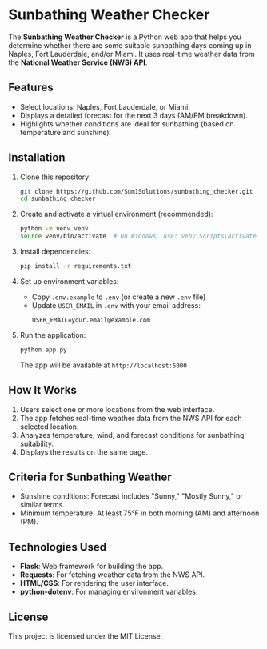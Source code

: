 # Sunbathing Weather Checker

The **Sunbathing Weather Checker** is a Python web app that helps you determine whether there are some suitable sunbathing days coming up in Naples, Fort Lauderdale, and/or Miami. It uses real-time weather data from the **National Weather Service (NWS) API**.

## Features

- Select locations: Naples, Fort Lauderdale, or Miami.
- Displays a detailed forecast for the next 3 days (AM/PM breakdown).
- Highlights whether conditions are ideal for sunbathing (based on temperature and sunshine).

## Installation

1. Clone this repository:
   ```bash
   git clone https://github.com/Sum1Solutions/sunbathing_checker.git
   cd sunbathing_checker
   ```

2. Create and activate a virtual environment (recommended):
   ```bash
   python -m venv venv
   source venv/bin/activate  # On Windows, use: venv\Scripts\activate
   ```

3. Install dependencies:
   ```bash
   pip install -r requirements.txt
   ```

4. Set up environment variables:
   - Copy `.env.example` to `.env` (or create a new `.env` file)
   - Update `USER_EMAIL` in `.env` with your email address:
     ```
     USER_EMAIL=your.email@example.com
     ```

5. Run the application:
   ```bash
   python app.py
   ```
   The app will be available at `http://localhost:5000`

## How It Works

1. Users select one or more locations from the web interface.
2. The app fetches real-time weather data from the NWS API for each selected location.
3. Analyzes temperature, wind, and forecast conditions for sunbathing suitability.
4. Displays the results on the same page.

## Criteria for Sunbathing Weather

- Sunshine conditions: Forecast includes "Sunny," "Mostly Sunny," or similar terms.
- Minimum temperature: At least 75°F in both morning (AM) and afternoon (PM).

## Technologies Used

- **Flask**: Web framework for building the app.
- **Requests**: For fetching weather data from the NWS API.
- **HTML/CSS**: For rendering the user interface.
- **python-dotenv**: For managing environment variables.

## License

This project is licensed under the MIT License.
